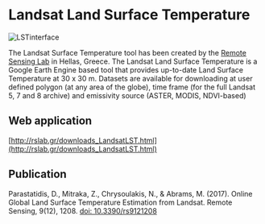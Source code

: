 Landsat Land Surface Temperature
====================
![LSTinterface](https://drive.google.com/file/d/1vCI11ySWPXYIfzBmniswDGMS6ztdqirA/view?usp=sharing)

The Landsat Surface Temperature tool has been created by the [Remote Sensing Lab](https://http://rslab.gr/) in Hellas, Greece. The Landsat Land Surface Temperature is a Google Earth Engine based tool that provides up-to-date Land Surface Temperature at 30 x 30 m. Datasets are available for downloading at user defined polygon (at any area of the globe), time frame (for the full Landsat 5, 7 and 8 archive) and emissivity source (ASTER, MODIS, NDVI-based)  

## Web application

[http://rslab.gr/downloads_LandsatLST.html](http://rslab.gr/downloads_LandsatLST.html)

## Publication

Parastatidis, D., Mitraka, Z., Chrysoulakis, N., & Abrams, M. (2017). Online Global Land Surface Temperature Estimation from Landsat. Remote Sensing, 9(12), 1208. [doi: 10.3390/rs9121208](https://doi.org/10.3390/rs9121208)
